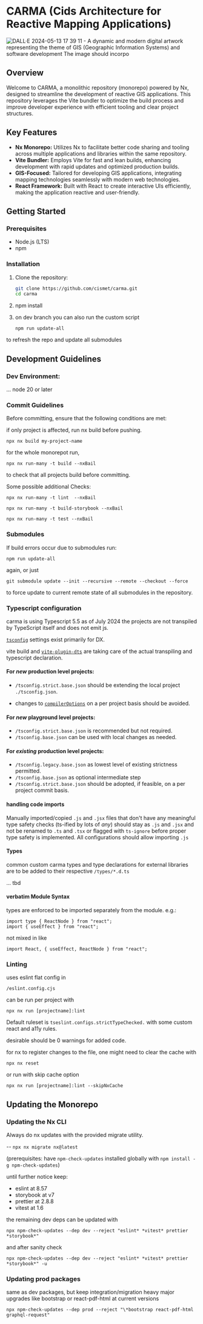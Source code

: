# CARMA (Cids Architecture for Reactive Mapping Applications)

![DALL·E 2024-05-13 17 39 11 - A dynamic and modern digital artwork representing the theme of GIS (Geographic Information Systems) and software development  The image should incorpo](https://github.com/cismet/carma/assets/837211/977be510-7928-404c-92c5-091a208a2358)

## Overview

Welcome to CARMA, a monolithic repository (monorepo) powered by Nx, designed to streamline the development of reactive GIS applications. This repository leverages the Vite bundler to optimize the build process and improve developer experience with efficient tooling and clear project structures.

## Key Features

- **Nx Monorepo:** Utilizes Nx to facilitate better code sharing and tooling across multiple applications and libraries within the same repository.
- **Vite Bundler:** Employs Vite for fast and lean builds, enhancing development with rapid updates and optimized production builds.
- **GIS-Focused:** Tailored for developing GIS applications, integrating mapping technologies seamlessly with modern web technologies.
- **React Framework:** Built with React to create interactive UIs efficiently, making the application reactive and user-friendly.

## Getting Started

### Prerequisites

- Node.js (LTS)
- npm

### Installation

1. Clone the repository:

   ```bash
   git clone https://github.com/cismet/carma.git
   cd carma
   ```

2. npm install

3. on dev branch you can also run the custom script

   `npm run update-all`
   
to refresh the repo and update all submodules

## Development Guidelines

### Dev Environment:

... node 20 or later

### Commit Guidelines

Before committing, ensure that the following conditions are met:

if only project is affected, run nx build before pushing.

`npx nx build my-project-name`

for the whole monorepot run,

`npx nx run-many -t build --nxBail`

to check that all projects build before committing.

Some possible additional Checks:

`npx nx run-many -t lint  --nxBail`

`npx nx run-many -t build-storybook --nxBail`

`npx nx run-many -t test --nxBail`

### Submodules

If build errors occur due to submodules run:

 `npm run update-all` 
 
 again, or just 

`git submodule update --init --recursive --remote --checkout --force`

to force update to current remote state of all submodules in the repository.

### Typescript configuration

carma is using Typescript 5.5 as of July 2024
the projects are not transpiled by TypeScript itself and does not emit js.

[`tsconfig`](https://www.typescriptlang.org/tsconfig/) settings exist primarily for DX.

vite build and [`vite-plugin-dts`](https://www.npmjs.com/package/vite-plugin-dts) are taking care of the actual transpiling and typescript declaration.

#### For _new_ production level projects:

- `/tsconfig.strict.base.json` should be extending the local project `./tsconfig.json`.

- changes to [`compilerOptions`](https://www.typescriptlang.org/tsconfig/#compilerOptions) on a per project basis should be avoided.

#### For _new_ playground level projects:

- `/tsconfig.strict.base.json` is recommended but not required.
- `/tsconfig.base.json` can be used with local changes as needed.

#### For _existing_ production level projects:

- `/tsconfig.legacy.base.json` as lowest level of existing strictness permitted.
- `/tsconfig.base.json` as optional intermediate step
- `/tsconfig.strict.base.json` should be adopted, if feasible, on a per project commit basis.

#### handling code imports

Manually imported/copied `.js` and `.jsx` files that don't have any meaningful type safety checks (ts-ified by lots of _any_) should stay as `.js` and `.jsx` and not be renamed to `.ts` and `.tsx` or flagged with `ts-ignore` before proper type safety is implemented.
All configurations should allow importing `.js`

#### Types

common custom carma types and type declarations for external libraries
are to be added to their respective `/types/*.d.ts`

... tbd

#### verbatim Module Syntax

types are enforced to be imported separately from the module.
e.g.:

```
import type { ReactNode } from "react";
import { useEffect } from "react";
```

not mixed in like

```
import React, { useEffect, ReactNode } from "react";
```

### Linting

uses eslint flat config in

`/eslint.config.cjs`

can be run per project with

`npx nx run [projectname]:lint `

Default ruleset is `tseslint.configs.strictTypeChecked.`
with some custom react and a11y rules.

desirable should be 0 warnings for added code.

for nx to register changes to the file, one might need to clear the cache with

`npx nx reset`

or run with skip cache option

`npx nx run [projectname]:lint --skipNxCache`

## Updating the Monorepo

### Updating the Nx CLI

Always do nx updates with the provided migrate utility.

-- `npx nx migrate nx@latest`

(prerequisites: have `npm-check-updates` installed globally with `npm install -g npm-check-updates`)

until further notice keep:

- eslint at 8.57
- storybook at v7
- prettier at 2.8.8
- vitest at 1.6

the remaining dev deps can be updated with

`npx npm-check-updates --dep dev --reject "eslint* *vitest* prettier *storybook*"`

and after sanity check

`npx npm-check-updates --dep dev --reject "eslint* *vitest* prettier *storybook*" -u`

### Updating prod packages

same as dev packages, but keep integration/migration heavy major upgrades like bootstrap or react-pdf-html at current versions

`npx npm-check-updates --dep prod --reject "\*bootstrap react-pdf-html graphql-request"`
